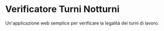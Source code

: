 # Verificatore Turni Notturni

Un'applicazione web semplice per verificare la legalità dei turni di lavoro.